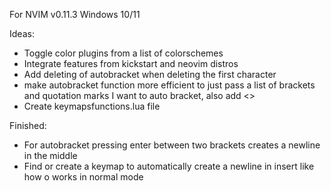 For NVIM v0.11.3
Windows 10/11

Ideas:
- Toggle color plugins from a list of colorschemes
- Integrate features from kickstart and neovim distros
- Add deleting of autobracket when deleting the first character
- make autobracket function more efficient to just pass a list of brackets and quotation marks I want to auto bracket, also add \<\>
- Create keymapsfunctions.lua file

Finished:
- For autobracket pressing enter between two brackets creates a newline in the middle
- Find or create a keymap to automatically create a newline in insert like how o works in normal mode
